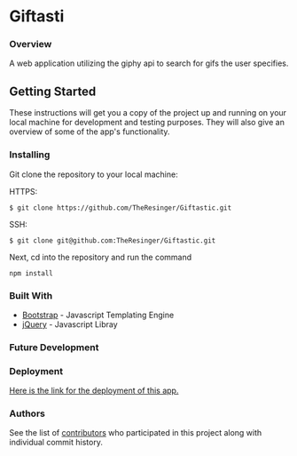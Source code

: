 # Giftasti 

### Overview

A web application utilizing the giphy api to search for gifs the user specifies.

## Getting Started

These instructions will get you a copy of the project up and running on your local machine for development and testing purposes. They will also give an overview of some of the app's functionality. 

### Installing

Git clone the repository to your local machine:

HTTPS: 
```
$ git clone https://github.com/TheResinger/Giftastic.git
```
SSH:
```
$ git clone git@github.com:TheResinger/Giftastic.git
```

Next, cd into the repository and run the command
```
npm install
```

### Built With

* [Bootstrap](https://handlebarsjs.com/) - Javascript Templating Engine
* [jQuery](https://jquery.com/) - Javascript Libray

### Future Development

### Deployment

[Here is the link for the deployment of this app.](https://theresinger.github.io/Giftastic/)

### Authors

See the list of [contributors](https://github.com/TheResinger/TypingSpeedTest/graphs/contributors) who participated in this project along with individual commit history. 
